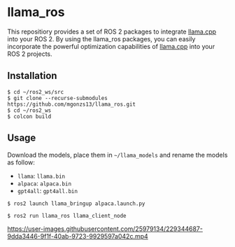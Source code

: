 # llama_ros

This repositiory provides a set of ROS 2 packages to integrate [llama.cpp](https://github.com/ggerganov/llama.cpp) into your ROS 2. By using the llama_ros packages, you can easily incorporate the powerful optimization capabilities of [llama.cpp](https://github.com/ggerganov/llama.cpp) into your ROS 2 projects.

## Installation

```shell
$ cd ~/ros2_ws/src
$ git clone --recurse-submodules https://github.com/mgonzs13/llama_ros.git
$ cd ~/ros2_ws
$ colcon build
```

## Usage

Download the models, place them in `~/llama_models` and rename the models as follow:

- `llama`: `llama.bin`
- `alpaca`: `alpaca.bin`
- `gpt4all`: `gpt4all.bin`

```shell
$ ros2 launch llama_bringup alpaca.launch.py
```

```shell
$ ros2 run llama_ros llama_client_node
```

https://user-images.githubusercontent.com/25979134/229344687-9dda3446-9f1f-40ab-9723-9929597a042c.mp4
